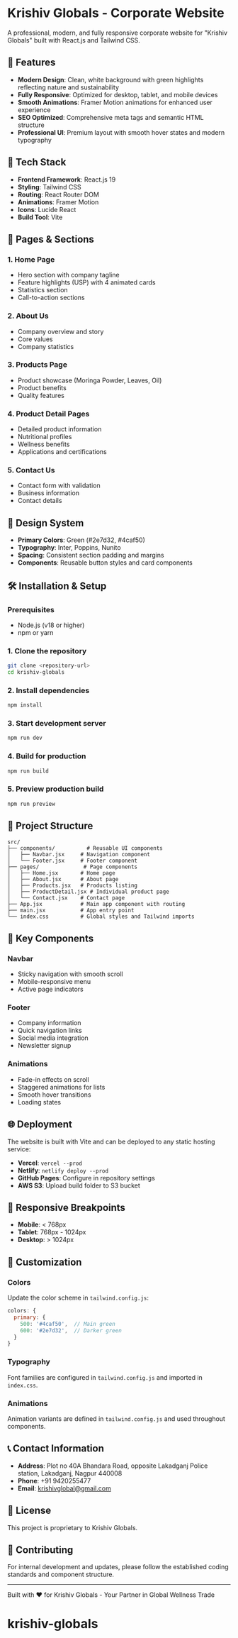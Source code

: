 # Krishiv Globals - Corporate Website

A professional, modern, and fully responsive corporate website for "Krishiv Globals" built with React.js and Tailwind CSS.

## 🌟 Features

- **Modern Design**: Clean, white background with green highlights reflecting nature and sustainability
- **Fully Responsive**: Optimized for desktop, tablet, and mobile devices
- **Smooth Animations**: Framer Motion animations for enhanced user experience
- **SEO Optimized**: Comprehensive meta tags and semantic HTML structure
- **Professional UI**: Premium layout with smooth hover states and modern typography

## 🚀 Tech Stack

- **Frontend Framework**: React.js 19
- **Styling**: Tailwind CSS
- **Routing**: React Router DOM
- **Animations**: Framer Motion
- **Icons**: Lucide React
- **Build Tool**: Vite

## 📱 Pages & Sections

### 1. Home Page
- Hero section with company tagline
- Feature highlights (USP) with 4 animated cards
- Statistics section
- Call-to-action sections

### 2. About Us
- Company overview and story
- Core values
- Company statistics

### 3. Products Page
- Product showcase (Moringa Powder, Leaves, Oil)
- Product benefits
- Quality features

### 4. Product Detail Pages
- Detailed product information
- Nutritional profiles
- Wellness benefits
- Applications and certifications

### 5. Contact Us
- Contact form with validation
- Business information
- Contact details

## 🎨 Design System

- **Primary Colors**: Green (#2e7d32, #4caf50)
- **Typography**: Inter, Poppins, Nunito
- **Spacing**: Consistent section padding and margins
- **Components**: Reusable button styles and card components

## 🛠️ Installation & Setup

### Prerequisites
- Node.js (v18 or higher)
- npm or yarn

### 1. Clone the repository
```bash
git clone <repository-url>
cd krishiv-globals
```

### 2. Install dependencies
```bash
npm install
```

### 3. Start development server
```bash
npm run dev
```

### 4. Build for production
```bash
npm run build
```

### 5. Preview production build
```bash
npm run preview
```

## 📁 Project Structure

```
src/
├── components/          # Reusable UI components
│   ├── Navbar.jsx     # Navigation component
│   └── Footer.jsx     # Footer component
├── pages/              # Page components
│   ├── Home.jsx       # Home page
│   ├── About.jsx      # About page
│   ├── Products.jsx   # Products listing
│   ├── ProductDetail.jsx # Individual product page
│   └── Contact.jsx    # Contact page
├── App.jsx            # Main app component with routing
├── main.jsx           # App entry point
└── index.css          # Global styles and Tailwind imports
```

## 🎯 Key Components

### Navbar
- Sticky navigation with smooth scroll
- Mobile-responsive menu
- Active page indicators

### Footer
- Company information
- Quick navigation links
- Social media integration
- Newsletter signup

### Animations
- Fade-in effects on scroll
- Staggered animations for lists
- Smooth hover transitions
- Loading states

## 🌐 Deployment

The website is built with Vite and can be deployed to any static hosting service:

- **Vercel**: `vercel --prod`
- **Netlify**: `netlify deploy --prod`
- **GitHub Pages**: Configure in repository settings
- **AWS S3**: Upload build folder to S3 bucket

## 📱 Responsive Breakpoints

- **Mobile**: < 768px
- **Tablet**: 768px - 1024px
- **Desktop**: > 1024px

## 🔧 Customization

### Colors
Update the color scheme in `tailwind.config.js`:

```javascript
colors: {
  primary: {
    500: '#4caf50',  // Main green
    600: '#2e7d32',  // Darker green
  }
}
```

### Typography
Font families are configured in `tailwind.config.js` and imported in `index.css`.

### Animations
Animation variants are defined in `tailwind.config.js` and used throughout components.

## 📞 Contact Information

- **Address**: Plot no 40A Bhandara Road, opposite Lakadganj Police station, Lakadganj, Nagpur 440008
- **Phone**: +91 9420255477
- **Email**: krishivglobal@gmail.com

## 📄 License

This project is proprietary to Krishiv Globals.

## 🤝 Contributing

For internal development and updates, please follow the established coding standards and component structure.

---

Built with ❤️ for Krishiv Globals - Your Partner in Global Wellness Trade
# krishiv-globals
